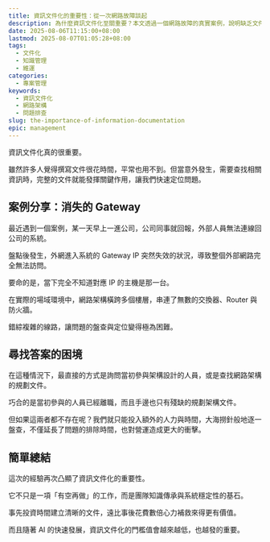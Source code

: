 ```yaml
---
title: 資訊文件化的重要性：從一次網路故障談起
description: 為什麼資訊文件化至關重要？本文透過一個網路故障的真實案例，說明缺乏文件對問題排查造成的困難，強調建立與維護文件對團隊與專案的長遠價值。
date: 2025-08-06T11:15:00+08:00
lastmod: 2025-08-07T01:05:28+08:00
tags:
  - 文件化
  - 知識管理
  - 維運
categories:
  - 專案管理
keywords:
  - 資訊文件化
  - 網路架構
  - 問題排查
slug: the-importance-of-information-documentation
epic: management
---
```

資訊文件化真的很重要。

雖然許多人覺得撰寫文件很花時間，平常也用不到。但當意外發生，需要查找相關資訊時，完整的文件就能發揮關鍵作用，讓我們快速定位問題。

<!--more-->

## 案例分享：消失的 Gateway

最近遇到一個案例，某一天早上一進公司，公司同事就回報，外部人員無法連線回公司的系統。

盤點後發生，外網進入系統的  Gateway IP 突然失效的狀況，導致整個外部網路完全無法訪問。

要命的是，當下完全不知道對應 IP 的主機是那一台。

在實際的場域環境中，網路架構橫跨多個樓層，串連了無數的交換器、Router 與防火牆。

錯綜複雜的線路，讓問題的盤查與定位變得極為困難。

## 尋找答案的困境

在這種情況下，最直接的方式是詢問當初參與架構設計的人員，或是查找網路架構的規劃文件。

巧合的是當初參與的人員已經離職，而且手邊也只有殘缺的規劃架構文件。

但如果這兩者都不存在呢？我們就只能投入額外的人力與時間，大海撈針般地逐一盤查，不僅延長了問題的排除時間，也對營運造成更大的衝擊。

## 簡單總結

這次的經驗再次凸顯了資訊文件化的重要性。

它不只是一項「有空再做」的工作，而是團隊知識傳承與系統穩定性的基石。

事先投資時間建立清晰的文件，遠比事後花費數倍心力補救來得更有價值。

而且隨著 AI 的快速發展，資訊文件化的門檻值會越來越低，也越發的重要。